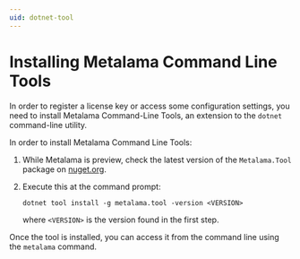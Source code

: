```yaml
---
uid: dotnet-tool
---
```


# Installing Metalama Command Line Tools

In order to register a license key or access some configuration settings, you need to install Metalama Command-Line Tools, an extension to the `dotnet` command-line utility.

In order to install Metalama Command Line Tools:

1. While Metalama is preview, check the latest version of the `Metalama.Tool` package on [nuget.org](https://www.nuget.org/packages/metalama.tool).
2. Execute this at the command prompt:

    ```
    dotnet tool install -g metalama.tool -version <VERSION>
    ```

    where `<VERSION>` is the version found in the first step.

Once the tool is installed, you can access it from the command line using the `metalama` command.